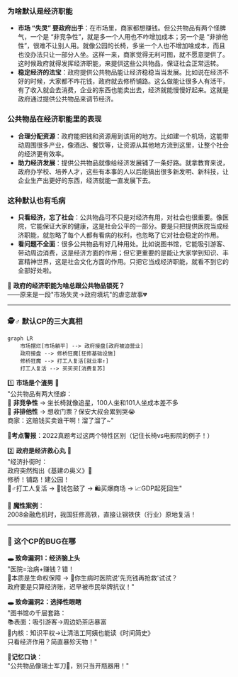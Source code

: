 ### 为啥默认是经济职能

- **市场 “失灵” 要政府出手**：在市场里，商家都想赚钱。但公共物品有两个怪脾气，一个是 “非竞争性”，就是多一个人用也不咋增加成本；另一个是 “非排他性”，很难不让别人用。就像公园的长椅，多坐一个人也不增加啥成本，而且也没办法只让一部分人坐。这样一来，商家觉得无利可图，就不愿意提供了。这时候政府就得发挥经济职能，来提供这些公共物品，保证社会正常运转。
- **稳定经济的法宝**：政府提供公共物品能让经济稳稳当当发展。比如说在经济不好的时候，大家都不咋花钱，政府就去修桥铺路。这么做能让很多人有活干，有了收入就会去消费，企业的东西也能卖出去，经济就能慢慢好起来。这就是政府通过提供公共物品来调节经济。

### 公共物品在经济职能里的表现

- **合理分配资源**：政府能把钱和资源用到该用的地方。比如建一个机场，这能带动周围很多产业，像酒店、餐饮等，让资源从其他地方流到这里，让整个社会的经济更有效率。
- **助力经济发展**：提供公共物品就像给经济发展铺了一条好路。就拿教育来说，政府办学校、培养人才，这些有本事的人以后能搞出很多新发明、新科技，让企业生产出更好的东西，经济就能一直发展下去。

### 这种默认也有毛病

- **只看经济，忘了社会**：公共物品可不只是对经济有用，对社会也很重要。像医院，它能保证大家的健康，这是社会公平的一部分。要是只把提供医院当成经济职能，就忽略了每个人都有看病的权利，也忽略了它对社会稳定的作用。
- **看问题不全面**：很多公共物品有好几种用处。比如说图书馆，它能吸引游客、带动周边消费，这是经济方面的作用；但它更重要的是能让大家学到知识、丰富精神世界，这是社会文化方面的作用。只把它当成经济职能，就看不到它的全部好处啦。

📜 **政府的经济职能为啥总跟公共物品锁死？**  
——原来是一段"市场失灵→政府填坑"的虐恋故事💔

---

### 🕵️♂️ **默认CP的三大真相**  
```mermaid
graph LR
    市场摆烂[市场躺平] --> 政府接盘[政府被迫营业]
    政府接盘 --> 修桥狂魔[狂修基础设施]
    修桥狂魔 --> 打工人复活[就业率↑]
    打工人复活 --> 买买买[消费复苏]
```

1️⃣ **市场是个渣男** 💼  
"公共物品有两大怪癖：  
🔸 **非竞争性** → 坐长椅就像追星，100人坐和101人坐成本差不多  
🔸 **非排他性** → 想收门票？保安大叔会累到哭😭  
商家：这赔钱买卖谁干啊！溜了溜了~"  

📍**考点警报**：2022真题考过这两个特性区别（记住长椅vs电影院的例子！）

2️⃣ **政府是经济救心丸** 💊  
"经济扑街时：  
政府突然掏出《基建の奥义》📖  
修桥！铺路！建公园！  
👷♂️打工人复活 → 💸钱包鼓了 → 🛍️买爆商场 → 📈GDP起死回生"  

🌰 **魔性案例**：  
2008金融危机时，我国狂修高铁，直接让钢铁侠（行业）原地复活！

---

### 🚧 **这个CP的BUG在哪**  
**🕳️ 致命漏洞1：经济脑上头**  
"医院=治病+赚钱？错！  
🏥本质是生命权保障 → 🤒你生病时医院说'先充钱再抢救'试试？  
政府要是只算经济账，迟早被市民举牌抗议！"  

**🕳️ 致命漏洞2：选择性眼瞎**  
"图书馆の千层套路：  
📚表面：吸引游客→周边奶茶店暴富  
📖内核：知识平权→让清洁工阿姨也能读《时间简史》  
只看经济作用？简直暴殄天物！"  

📍**记忆口诀**：  
"公共物品像瑞士军刀🔪，别只当开瓶器用！"

